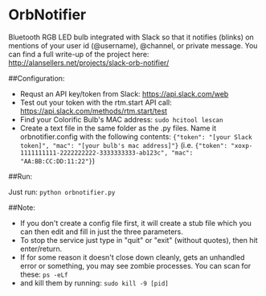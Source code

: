 # OrbNotifier
Bluetooth RGB LED bulb integrated with Slack so that it notifies (blinks) on mentions of your user id (@username), @channel, or private message. You can find a full write-up of the project here: http://alansellers.net/projects/slack-orb-notifier/

##Configuration:
  - Requst an API key/token from Slack: https://api.slack.com/web
  - Test out your token with the rtm.start API call: https://api.slack.com/methods/rtm.start/test
  - Find your Colorific Bulb's MAC address: `sudo hcitool lescan`
  - Create a text file in the same folder as the .py files. Name it orbnotifier.config with the following contents: `{"token": "[your Slack token]", "mac": "[your bulb's mac address]"}`    (i.e. `{"token": "xoxp-1111111111-2222222222-3333333333-ab123c", "mac": "AA:BB:CC:DD:11:22"}`)

##Run:

  Just run: `python orbnotifier.py`
  
##Note:
  - If you don't create a config file first, it will create a stub file which you can then edit and fill in just the three parameters.
  - To stop the service just type in "quit" or "exit" (without quotes), then hit enter/return.
  - If for some reason it doesn't close down cleanly, gets an unhandled error or something, you may see zombie processes. You can scan for these: `ps -eLf`
  - and kill them by running: `sudo kill -9 [pid]`
